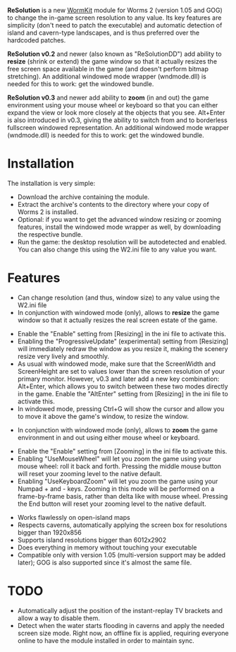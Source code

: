 **ReSolution** is a new [WormKit](http://worms2d.info/WormKit) module for Worms 2 (version 1.05 and GOG) to change the in-game screen resolution to any value. Its key features are simplicity (don't need to patch the executable) and automatic detection of island and cavern-type landscapes, and is thus preferred over the hardcoded patches.

**ReSolution v0.2** and newer (also known as "ReSolutionDD") add ability to **resize** (shrink or extend) the game window so that it actually resizes the free screen space available in the game (and doesn't perform bitmap stretching). An additional windowed mode wrapper (wndmode.dll) is needed for this to work: get the windowed bundle.

**ReSolution v0.3** and newer add ability to **zoom** (in and out) the game environment using your mouse wheel or keyboard so that you can either expand the view or look more closely at the objects that you see. Alt+Enter is also introduced in v0.3, giving the ability to switch from and to borderless fullscreen windowed representation. An additional windowed mode wrapper (wndmode.dll) is needed for this to work: get the windowed bundle.

# Installation

The installation is very simple:
- Download the archive containing the module.
- Extract the archive's contents to the directory where your copy of Worms 2 is installed.
- Optional: if you want to get the advanced window resizing or zooming features, install the windowed mode wrapper as well, by downloading the respective bundle.
- Run the game: the desktop resolution will be autodetected and enabled. You can also change this using the W2.ini file to any value you want.

# Features

- Can change resolution (and thus, window size) to any value using the W2.ini file
- In conjunction with windowed mode (only), allows to **resize** the game window so that it actually resizes the real screen estate of the game.
 + Enable the "Enable" setting from [Resizing] in the ini file to activate this.
 + Enabling the "ProgressiveUpdate" (experimental) setting from [Resizing] will immediately redraw the window as you resize it, making the scenery resize very lively and smoothly.
 + As usual with windowed mode, make sure that the ScreenWidth and ScreenHeight are set to values lower than the screen resolution of your primary monitor. However, v0.3 and later add a new key combination: Alt+Enter, which allows you to switch between these two modes directly in the game. Enable the "AltEnter" setting from [Resizing] in the ini file to activate this.
 + In windowed mode, pressing Ctrl+G will show the cursor and allow you to move it above the game's window, to resize the window.
- In conjunction with windowed mode (only), allows to **zoom** the game environment in and out using either mouse wheel or keyboard.
 + Enable the "Enable" setting from [Zooming] in the ini file to activate this.
 + Enabling "UseMouseWheel" will let you zoom the game using your mouse wheel: roll it back and forth. Pressing the middle mouse button will reset your zooming level to the native default.
 + Enabling "UseKeyboardZoom" will let you zoom the game using your Numpad + and - keys. Zooming in this mode will be performed on a frame-by-frame basis, rather than delta like with mouse wheel. Pressing the End button will reset your zooming level to the native default.
- Works flawlessly on open-island maps
- Respects caverns, automatically applying the screen box for resolutions bigger than 1920x856
- Supports island resolutions bigger than 6012x2902
- Does everything in memory without touching your executable
- Compatible only with version 1.05 (multi-version support may be added later); GOG is also supported since it's almost the same file.

# TODO

- Automatically adjust the position of the instant-replay TV brackets and allow a way to disable them.
- Detect when the water starts flooding in caverns and apply the needed screen size mode. Right now, an offline fix is applied, requiring everyone online to have the module installed in order to maintain sync.
